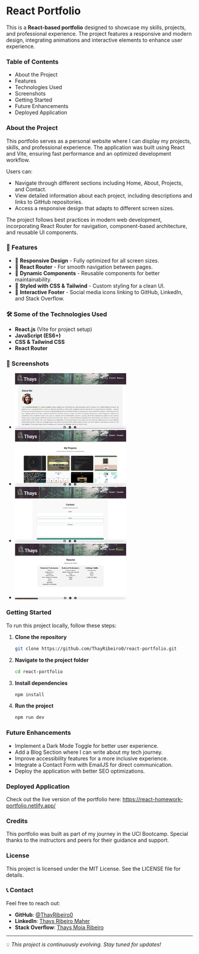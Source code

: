 # React Portfolio

This is a **React-based portfolio** designed to showcase my skills, projects, and professional experience. The project features a responsive and modern design, integrating animations and interactive elements to enhance user experience.

### Table of Contents

- About the Project
- Features
- Technologies Used
- Screenshots
- Getting Started
- Future Enhancements
- Deployed Application

### About the Project

This portfolio serves as a personal website where I can display my projects, skills, and professional experience. The application was built using React and Vite, ensuring fast performance and an optimized development workflow.

Users can:

- Navigate through different sections including Home, About, Projects, and Contact.
- View detailed information about each project, including descriptions and links to GitHub repositories.
- Access a responsive design that adapts to different screen sizes.

The project follows best practices in modern web development, incorporating React Router for navigation, component-based architecture, and reusable UI components.

### 🚀 Features

- 🔹 **Responsive Design** - Fully optimized for all screen sizes.
- 🔹 **React Router** - For smooth navigation between pages.
- 🔹 **Dynamic Components** - Reusable components for better maintainability.
- 🔹 **Styled with CSS & Tailwind** - Custom styling for a clean UI.
- 🔹 **Interactive Footer** - Social media icons linking to GitHub, LinkedIn, and Stack Overflow.

### 🛠️ Some of the Technologies Used

- **React.js** (Vite for project setup)
- **JavaScript (ES6+)**
- **CSS & Tailwind CSS**
- **React Router**

### 📸 Screenshots

<div>

- <img src="./src/assets/screenshots/Home.png" alt="homepage" width="300"/> 
- <img src="./src/assets/screenshots/Projects.png" alt="about" width="300"/>
- <img src="./src/assets/screenshots/Contact.png" alt="projects" width="300"/>
- <img src="./src/assets/screenshots/Resume.png" alt="contact" width="300"/>

</div>

### Getting Started

To run this project locally, follow these steps:

1. **Clone the repository**
   ```sh
   git clone https://github.com/ThayRibeiro0/react-portfolio.git
   ```
2. **Navigate to the project folder**
   ```sh
   cd react-portfolio
   ```
3. **Install dependencies**
   ```sh
   npm install
   ```
4. **Run the project**
   ```sh
   npm run dev
   ```

### Future Enhancements

- Implement a Dark Mode Toggle for better user experience.
- Add a Blog Section where I can write about my tech journey.
- Improve accessibility features for a more inclusive experience.
- Integrate a Contact Form with EmailJS for direct communication.
- Deploy the application with better SEO optimizations.

### Deployed Application

Check out the live version of the portfolio here: <https://react-homework-portfolio.netlify.app/>

### Credits

This portfolio was built as part of my journey in the UCI Bootcamp. Special thanks to the instructors and peers for their guidance and support.

### License

This project is licensed under the MIT License. See the LICENSE file for details.

### 📞 Contact

Feel free to reach out:

- **GitHub**: [@ThayRibeiro0](https://github.com/ThayRibeiro0)
- **LinkedIn**: [Thays Ribeiro Maher](https://www.linkedin.com/in/thays-ribeiro-maher-475b39275/)
- **Stack Overflow**: [Thays Moia Ribeiro](https://stackoverflow.com/users/29440864/thays-moia-ribeiro)

---

💡 _This project is continuously evolving. Stay tuned for updates!_
